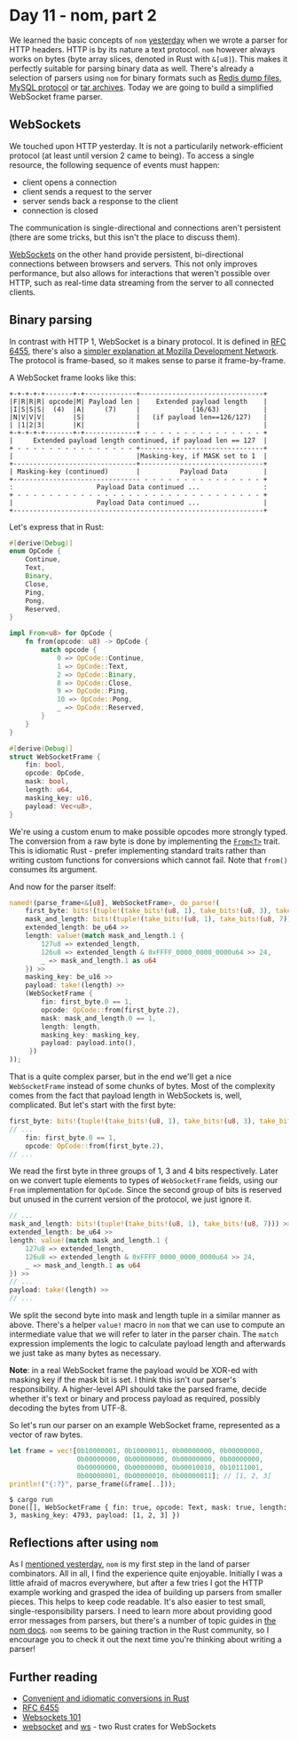 # Day 11 - nom, part 2

We learned the basic concepts of `nom`
[yesterday](https://siciarz.net/24-days-rust-nom-part-1/)
when we wrote a parser for HTTP headers. HTTP is by its nature a text protocol.
`nom` however always works on bytes (byte array slices, denoted in Rust with
`&[u8]`). This makes it perfectly suitable for parsing binary data as well.
There's already a selection of parsers using `nom` for binary formats such as
[Redis dump files](https://github.com/badboy/rdb-rs),
[MySQL protocol](https://github.com/blackbeam/rust-mysql-simple/blob/master/src/parser.rs)
or  [tar archives](https://crates.io/crates/tar-parser). Today we are going
to build a simplified WebSocket frame parser.

WebSockets
----------

We touched upon HTTP yesterday. It is not a particularily network-efficient
protocol (at least until version 2 came to being). To access a single
resource, the following sequence of events must happen:

 - client opens a connection
 - client sends a request to the server
 - server sends back a response to the client
 - connection is closed

The communication is single-directional and connections aren't persistent
(there are some tricks, but this isn't the place to discuss them).

[WebSockets](https://developer.mozilla.org/en-US/docs/Web/API/WebSockets_API)
on the other hand provide persistent, bi-directional connections between
browsers and servers. This not only improves performance, but also allows
for interactions that weren't possible over HTTP, such as real-time data
streaming from the server to all connected clients.

Binary parsing
--------------

In contrast with HTTP 1, WebSocket is a binary protocol. It is defined in
 [RFC 6455](https://tools.ietf.org/html/rfc6455), there's also a
[simpler explanation at Mozilla Development Network](https://developer.mozilla.org/en-US/docs/Web/API/WebSockets_API/Writing_WebSocket_servers).
The protocol is frame-based, so it makes sense to parse it frame-by-frame.

A WebSocket frame looks like this:

```text
+-+-+-+-+-------+-+-------------+-------------------------------+
|F|R|R|R| opcode|M| Payload len |    Extended payload length    |
|I|S|S|S|  (4)  |A|     (7)     |             (16/63)           |
|N|V|V|V|       |S|             |   (if payload len==126/127)   |
| |1|2|3|       |K|             |                               |
+-+-+-+-+-------+-+-------------+ - - - - - - - - - - - - - - - +
|     Extended payload length continued, if payload len == 127  |
+ - - - - - - - - - - - - - - - +-------------------------------+
|                               |Masking-key, if MASK set to 1  |
+-------------------------------+-------------------------------+
| Masking-key (continued)       |          Payload Data         |
+-------------------------------- - - - - - - - - - - - - - - - +
:                     Payload Data continued ...                :
+ - - - - - - - - - - - - - - - - - - - - - - - - - - - - - - - +
|                     Payload Data continued ...                |
+---------------------------------------------------------------+
```

Let's express that in Rust:

```rust
#[derive(Debug)]
enum OpCode {
    Continue,
    Text,
    Binary,
    Close,
    Ping,
    Pong,
    Reserved,
}

impl From<u8> for OpCode {
    fn from(opcode: u8) -> OpCode {
        match opcode {
            0 => OpCode::Continue,
            1 => OpCode::Text,
            2 => OpCode::Binary,
            8 => OpCode::Close,
            9 => OpCode::Ping,
            10 => OpCode::Pong,
            _ => OpCode::Reserved,
        }
    }
}

#[derive(Debug)]
struct WebSocketFrame {
    fin: bool,
    opcode: OpCode,
    mask: bool,
    length: u64,
    masking_key: u16,
    payload: Vec<u8>,
}
```

We're using a custom enum to make possible opcodes more strongly typed. The
conversion from a raw byte is done by implementing the
[`From<T>`](https://doc.rust-lang.org/std/convert/trait.From.html) trait.
This is idiomatic Rust - prefer implementing standard traits rather than
writing custom functions for conversions which cannot fail. Note that `from()`
consumes its argument.

And now for the parser itself:

```rust
named!(parse_frame<&[u8], WebSocketFrame>, do_parse!(
    first_byte: bits!(tuple!(take_bits!(u8, 1), take_bits!(u8, 3), take_bits!(u8, 4))) >>
    mask_and_length: bits!(tuple!(take_bits!(u8, 1), take_bits!(u8, 7))) >>
    extended_length: be_u64 >>
    length: value!(match mask_and_length.1 {
        127u8 => extended_length,
        126u8 => extended_length & 0xFFFF_0000_0000_0000u64 >> 24,
        _ => mask_and_length.1 as u64
    }) >>
    masking_key: be_u16 >>
    payload: take!(length) >>
    (WebSocketFrame {
        fin: first_byte.0 == 1,
        opcode: OpCode::from(first_byte.2),
        mask: mask_and_length.0 == 1,
        length: length,
        masking_key: masking_key,
        payload: payload.into(),
     })
));
```

That is a quite complex parser, but in the end we'll get a nice `WebSocketFrame`
instead of some chunks of bytes. Most of the complexity comes from the fact
that payload length in WebSockets is, well, complicated. But let's start
with the first byte:

```rust
first_byte: bits!(tuple!(take_bits!(u8, 1), take_bits!(u8, 3), take_bits!(u8, 4))) >>
// ...
    fin: first_byte.0 == 1,
    opcode: OpCode::from(first_byte.2),
// ...
```

We read the first byte in three groups of 1, 3 and 4 bits respectively.
Later on we convert tuple elements to types of `WebSocketFrame` fields, using
our `From` implementation for `OpCode`. Since the second group of bits is
reserved but unused in the current version of the protocol, we just ignore it.

```rust
// ...
mask_and_length: bits!(tuple!(take_bits!(u8, 1), take_bits!(u8, 7))) >>
extended_length: be_u64 >>
length: value!(match mask_and_length.1 {
    127u8 => extended_length,
    126u8 => extended_length & 0xFFFF_0000_0000_0000u64 >> 24,
    _ => mask_and_length.1 as u64
}) >>
// ...
payload: take!(length) >>
// ...
```

We split the second byte into mask and length tuple in a similar manner as
above. There's a helper `value!` macro in `nom` that we can use to compute
an intermediate value that we will refer to later in the parser chain. The
`match` expression implements the logic to calculate payload length and
afterwards we just take as many bytes as necessary.

**Note**: in a real WebSocket frame the payload would be XOR-ed with
masking key if the mask bit is set. I think this isn't our parser's
responsibility. A higher-level API should take the parsed frame,
decide whether it's text or binary and process payload as required, possibly
decoding the bytes from UTF-8.

So let's run our parser on an example WebSocket frame, represented as a vector
of raw bytes.

```rust
let frame = vec![0b10000001, 0b10000011, 0b00000000, 0b00000000,
                 0b00000000, 0b00000000, 0b00000000, 0b00000000,
                 0b00000000, 0b00000000, 0b00010010, 0b10111001,
                 0b00000001, 0b00000010, 0b00000011]; // [1, 2, 3]
println!("{:?}", parse_frame(&frame[..]));
```

```text
$ cargo run
Done([], WebSocketFrame { fin: true, opcode: Text, mask: true, length: 3, masking_key: 4793, payload: [1, 2, 3] })
```

Reflections after using `nom`
-----------------------------

As I [mentioned yesterday](https://siciarz.net/24-days-rust-nom-part-1/),
`nom` is my first step in the land of parser combinators. All in all,
I find the experience quite enjoyable. Initially I was a little afraid
of macros everywhere, but after a few tries I got the HTTP example working
and grasped the idea of building up parsers from smaller pieces. This helps
to keep code readable. It's also easier to test small, single-responsibility
parsers. I need to learn more about providing good error messages from
parsers, but there's a number of topic guides in
[the nom docs](http://rust.unhandledexpression.com/nom/).
`nom` seems to be gaining traction in the Rust community, so I encourage
you to check it out the next time you're thinking about writing a parser!

Further reading
---------------

 - [Convenient and idiomatic conversions in Rust](https://ricardomartins.cc/2016/08/03/convenient_and_idiomatic_conversions_in_rust)
 - [RFC 6455](https://tools.ietf.org/html/rfc6455)
 - [Websockets 101](http://lucumr.pocoo.org/2012/9/24/websockets-101/)
 - [websocket](https://crates.io/crates/websocket) and [ws](https://crates.io/crates/ws) - two Rust crates for WebSockets
